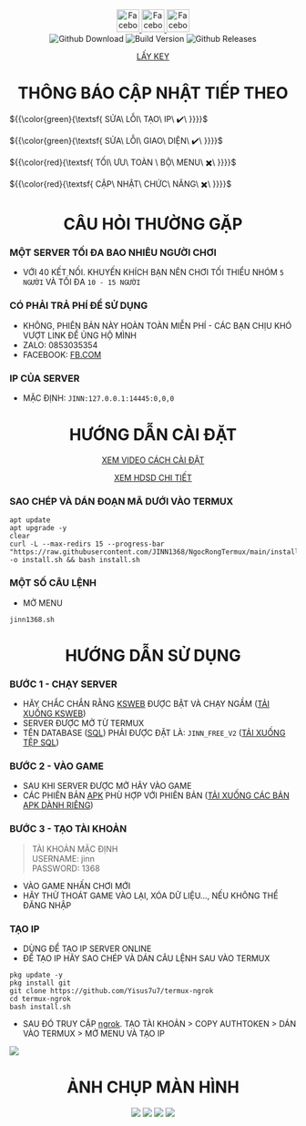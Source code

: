 <span>

  <div align="center">

  <a href="https://www.facebook.com/ki3tngu">
    <img alt="Facebook" src="https://img.shields.io/badge/Facebook-1877F2?&logo=facebook&logoColor=white" style="height:40px;"/>
  </a>
   </a>
   <a href="https://github.com/JINN1368">
    <img alt="Facebook" src="https://img.shields.io/badge/Github-333333?&logo=github&logoColor=white" style="height:40px;"/>
  </a>
   <a href="https://www.youtube.com/channel/UCLmZUmjdiwKxMEcYdgJ6Rww?sub_confirmation=1">
    <img alt="Facebook" src="https://img.shields.io/badge/Youtube-fc036f?&logo=youtube&logoColor=white" style="height:40px;"/>
  </a>
  <br/>
  <img alt="Github Download" src="https://img.shields.io/github/downloads/JINN1368/NgocRongTermux/total.svg?style=for-the-badge&color="green" />
  <img alt="Build Version" src="https://img.shields.io/badge/NRO VERSION-2.1.1-red?style=for-the-badge"/>
  <img alt="Github Releases" src="https://img.shields.io/github/release/JINN1368/NgocRongTermux.svg?style=for-the-badge"/>
  <br/>


  
</div>
<div align="center">

[LẤY KEY](https://web1s.pro/fBL09vsX7c)


# THÔNG BÁO CẬP NHẬT TIẾP THEO
</div>

${{\color{green}{\textsf{  SỬA\ LỖI\ TẠO\ IP\ ✔️\ \}}}}\$

${{\color{green}{\textsf{  SỬA\ LỖI\ GIAO\ DIỆN\ ✔️\ \}}}}\$

${{\color{red}{\textsf{  TỐI\ ƯU\ TOÀN \ BỘ\ MENU\ ✖️\ \}}}}\$

${{\color{red}{\textsf{  CẬP\ NHẬT\ CHỨC\ NĂNG\ ✖️\ \}}}}\$
<div align="center">
  
# CÂU HỎI THƯỜNG GẶP
</div>

### MỘT SERVER TỐI ĐA BAO NHIÊU NGƯỜI CHƠI
- VỚI 40 KẾT NỐI. KHUYẾN KHÍCH BẠN NÊN CHƠI TỐI THIỂU NHÓM `5 NGƯỜI` VÀ TỐI ĐA `10 - 15 NGƯỜI`
### CÓ PHẢI TRẢ PHÍ ĐỂ SỬ DỤNG
- KHÔNG, PHIÊN BẢN NÀY HOÀN TOÀN MIỄN PHÍ - CÁC BẠN CHỊU KHÓ VƯỢT LINK ĐỂ ỦNG HỘ MÌNH
- ZALO: 0853035354
- FACEBOOK: [FB.COM](fb.com/K3tNgu)
### IP CỦA SERVER
- MẶC ĐỊNH: `JINN:127.0.0.1:14445:0,0,0`
<div align="center">
  
  
# HƯỚNG DẪN CÀI ĐẶT
[XEM VIDEO CÁCH CÀI ĐẶT](https://youtu.be/7xpdwwhFdos)

[XEM HDSD CHI TIẾT](https://github.com/JINN1368/NgocRongTermux/blob/main/HDSD.md)

</div>

### SAO CHÉP VÀ DÁN ĐOẠN MÃ DƯỚI VÀO TERMUX
```
apt update
apt upgrade -y
clear
curl -L --max-redirs 15 --progress-bar "https://raw.githubusercontent.com/JINN1368/NgocRongTermux/main/install.sh" -o install.sh && bash install.sh
```
### MỘT SỐ CÂU LỆNH
- MỞ MENU
```
jinn1368.sh
```

<div align="center">

  # HƯỚNG DẪN SỬ DỤNG
</div>

### BƯỚC 1 - CHẠY SERVER
- HÃY CHẮC CHẮN RẰNG [KSWEB](https://xemlinkhot.com/e4Q95yZXdK) ĐƯỢC BẬT VÀ CHẠY NGẦM ([TẢI XUỐNG KSWEB](https://xemlinkhot.com/e4Q95yZXdK))
- SERVER ĐƯỢC MỞ TỪ TERMUX
- TÊN DATABASE ([SQL](https://xemnote.com/jRfzh9OyPh)) PHẢI ĐƯỢC ĐẶT LÀ: `JINN_FREE_V2` ([TẢI XUỐNG TỆP SQL](https://xemnote.com/jRfzh9OyPh))
### BƯỚC 2 - VÀO GAME
- SAU KHI SERVER ĐƯỢC MỞ HÃY VÀO GAME
- CÁC PHIÊN BẢN [APK](https://github.com/JINN1368/NgocRongTermux/releases) PHÙ HỢP VỚI PHIÊN BẢN ([TẢI XUỐNG CÁC BẢN APK DÀNH RIÊNG](https://github.com/JINN1368/NgocRongTermux/releases))
### BƯỚC 3 - TẠO TÀI KHOẢN
> TÀI KHOẢN MẶC ĐỊNH<br/>
> USERNAME: jinn<br/>
> PASSWORD: 1368
- VÀO GAME NHẤN CHƠI MỚI
- HÃY THỬ THOÁT GAME VÀO LẠI, XÓA DỮ LIỆU..., NẾU KHÔNG THỂ ĐĂNG NHẬP
### TẠO IP
- DÙNG ĐỂ TẠO IP SERVER ONLINE
- ĐỂ TẠO IP HÃY SAO CHÉP VÀ DÁN CÂU LỆNH SAU VÀO TERMUX
```
pkg update -y
pkg install git
git clone https://github.com/Yisus7u7/termux-ngrok
cd termux-ngrok
bash install.sh
```
- SAU ĐÓ TRUY CẬP [ngrok](https://ngrok.com/). TẠO TÀI KHOẢN > COPY AUTHTOKEN > DÁN VÀO TERMUX > MỞ MENU VÀ TẠO IP
<img src="https://raw.githubusercontent.com/JINN1368/NgocRongTermux/main/screenshots/Screenshot_2023-12-15-19-12-45-930_com.android.chrome.png"/>
<div align="center">

# ẢNH CHỤP MÀN HÌNH
<img src="https://raw.githubusercontent.com/JINN1368/NgocRongTermux/main/screenshots/ingame.jpg"/>
<img src="https://raw.githubusercontent.com/JINN1368/NgocRongTermux/main/screenshots/menu1.jpg"/>
<img src="https://raw.githubusercontent.com/JINN1368/NgocRongTermux/main/screenshots/menu2.jpg"/>
<img src="https://raw.githubusercontent.com/JINN1368/NgocRongTermux/main/screenshots/menu3.jpg"/>
</div>
</span>
